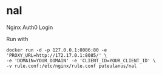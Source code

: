 # nal
Nginx Auth0 Login

Run with 
```
docker run -d -p 127.0.0.1:8086:80 -e 'PROXY_URL=http://172.17.0.1:8085/' \
-e 'DOMAIN=YOUR_DOMAIN' -e 'CLIENT_ID=YOUR_CLIENT_ID' \
-v rule.conf:/etc/nginx/rule.conf puteulanus/nal
```
